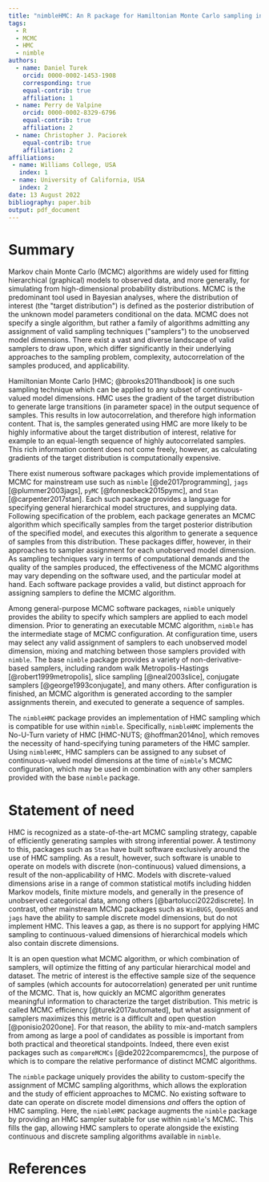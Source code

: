 ```yaml
---
title: "nimbleHMC: An R package for Hamiltonian Monte Carlo sampling in nimble"
tags:
  - R
  - MCMC
  - HMC
  - nimble
authors:
  - name: Daniel Turek
    orcid: 0000-0002-1453-1908
    corresponding: true
    equal-contrib: true
    affiliation: 1
  - name: Perry de Valpine
    orcid: 0000-0002-8329-6796
    equal-contrib: true 
    affiliation: 2 
  - name: Christopher J. Paciorek
    equal-contrib: true 
    affiliation: 2 
affiliations:
 - name: Williams College, USA
   index: 1
 - name: University of California, USA
   index: 2
date: 13 August 2022
bibliography: paper.bib
output: pdf_document
---
```



<!--
setwd('~/github/nimble/nimbleHMC/joss/paper')
f <- 'paper.md'
library(rmarkdown)
rmarkdown::render(f, output_format = 'pdf_document')
system('open paper.pdf')
-->


# Summary

Markov chain Monte Carlo (MCMC) algorithms are widely used for
fitting hierarchical (graphical) models to observed data, and more
generally, for simulating from high-dimensional probability
distributions.  MCMC is the predominant tool used in Bayesian
analyses, where the distribution of interest (the "target
distribution") is defined as the posterior
distribution of the unknown model parameters conditional on the data.
MCMC does not specify a single algorithm, but rather
a family of algorithms admitting any assignment of valid sampling
techniques ("samplers") to the unobserved model dimensions.
There exist a vast and diverse landscape of valid samplers to draw upon,
which differ significantly in their underlying approaches
to the sampling problem, complexity, autocorrelation of the samples
produced, and applicability.

Hamiltonian Monte Carlo [HMC; @brooks2011handbook] is one such sampling technique which can be
applied to any subset of continuous-valued model dimensions.  HMC uses
the gradient of the target distribution to generate large transitions
(in parameter space) in the output sequence of samples.  This results in low
autocorrelation, and therefore
high information content.  That is, the samples generated using HMC
are more likely to be highly informative about the target
distribution of interest, relative for example to an equal-length sequence of highly
autocorrelated samples.   This rich information content does not come
freely, however, as calculating gradients of the target distribution
is computationally expensive.

There exist numerous software packages
which provide implementations of MCMC for mainstream use such as
`nimble` [@de2017programming], `jags` [@plummer2003jags], `pyMC`
[@fonnesbeck2015pymc], and `Stan` [@carpenter2017stan].  Each such package provides a
language for specifying general hierarchical model structures, and
supplying data.  Following specification of the problem, each package generates an
MCMC algorithm which specifically samples from the target posterior
distribution of the specified model, and executes this algorithm to
generate a sequence of samples from this distribution.
These packages differ, however, in their approaches to sampler assignment for each
unobserved model dimension.  As sampling techniques vary in terms of
computational demands and the quality of the samples produced, the
effectiveness of the MCMC algorithms may vary depending on the
software used, and the particular model at hand.  Each software
package provides a valid, but distinct approach for assigning samplers
to define the MCMC algorithm.

Among general-purpose MCMC software packages, `nimble`
uniquely provides the ability to specify which samplers
are applied to each model dimension.  Prior to generating an
executable MCMC algorithm, `nimble` has the intermediate stage of MCMC
configuration.  At configuration time, users may select any
valid assignment of samplers to each unobserved model
dimension, mixing and matching between those samplers provided with
`nimble`. The base `nimble` package provides a variety of non-derivative-based samplers, including random walk Metropolis-Hastings [@robert1999metropolis],
slice sampling [@neal2003slice], conjugate samplers
[@george1993conjugate], and many others.  After configuration is finished, an MCMC
algorithm is generated according to the sampler assignments therein,
and executed to generate a sequence of samples.

The `nimbleHMC` package provides an implementation of HMC sampling which
is compatible for use within `nimble`.  Specifically, `nimbleHMC`
implements the No-U-Turn variety of HMC [HMC-NUTS; @hoffman2014no],
which removes the necessity of hand-specifying tuning parameters of
the HMC sampler.  Using
`nimbleHMC`, HMC samplers can be assigned to any subset of
continuous-valued model dimensions at the time of `nimble`'s MCMC
configuration, which may be used in combination with any other
samplers provided with the base `nimble` package.




<!-- 
Markov chain Monte Carlo (MCMC) algorithms are used to simulate from  
complicated probability distributions. MCMC is very widely used to  
implement Bayesian statistical analysis, where the distribution of  
interest (the “target distribution”) is a posterior distribution of  
pa-rameters given data. In this context, the posterior is known only  
up to a constant, so only relative probabilities (or densities) can be  
easily calculated, which is sufficient for MCMC to work. In Bayesian  
statistical analysis, MCMC algorithms for large or complex statistical  
models and data sets are sometimes run for minutes, hours or days,  
making them an analysis bottleneck, so there is a premium on  
efficiency. MCMC efficiency includes both computational speed and  
algorithmic mixing, which refers to how well the algorithm explores  
the posterior distribution from one iteration to the  
next. Computational speed may comprise one or more steps such as  
algorithm setup, MCMC “burn-in” or “warm-up” phases, and MCMC  
execution or “sampling.”
 
There are many MCMC algorithms (also called “samplers”) and software  
packages implement-ing them. Because MCMC samplers can be validly  
combined (e.g., iterated in sequence), for example with different  
samplers for different dimensions of a target distribution, there is  
an enormous space of MCMC methods. Invention of new methods,  
comparisons among methods, and theoretical study of MCMC mixing are  
all important areas of active research. Various soft-ware packages  
provide samplers such as Gibbs, adaptive random-walk  
Metropolis-Hastings, slice, Hamiltonian, multivariate (“block”) or  
other variants of these, and others. Different MCMC algorithms can  
yield efficiencies that differ by orders of magnitude for a particular  
problem, with these variations in efficiency being problem-dependent.  
 
The R package compareMCMCs provides a highly modular system for  
managing performance comparisons among MCMC software packages for  
purposes of research on MCMC methods. MCMC runs can take a long time,  
so the output (“samples”) and components of compu-tation time from a  
run are stored regardless of whether performance metrics are computed  
immediately. Arbitrary MCMC packages (“MCMC engines”) can be added to  
the system by writing a simple plug-in or wrapper to manage inputs and  
outputs in a unified way. Con-versions among model parameter names  
and/or different parameterizations can be provided to standardize  
across packages. Performance metrics are organized by model parameter  
(one result per parameter per MCMC engine), by MCMC (one result per  
MCMC engine), or arbi-trarily (a user-defined list of metric results  
per MCMC engine). Built-in metrics include two methods of estimating  
effective sample size (ESS), posterior summaries such as mean and  
common quantiles, efficiency defined as ESS per computation time, rate  
defined as compu-tation time per ESS, and minimum efficiency per  
MCMC. New metrics can be provided by a plug-in system and applied  
programmatically to a set of MCMC samples without re-running the MCMC  
engines. Finally, standardized graphical comparison pages can be  
generated in html. Built-in graphical outputs include figures  
comparing MCMC efficiency and/or rate on a per-parameter or per-MCMC  
basis as well as comparing posterior distributions. New graphical  
outputs can be provided by a plug-in system. In summary, compareMCMCs  
is modular and extensible for running new MCMC engines on comparable  
problems, for creating new metrics of interest (e.g., posterior  
summaries or effective sample size estimated in different ways), and  
for creating new graphical comparison outputs into a report.  
 
Use of compareMCMCs supports but does not require a primary role for  
MCMCs created with the nimble (de Valpine et al., 2017, 2021) package  
for hierarchical statistical models. That is because nimble provides  
greater flexibility than other packages to customize its MCMC system,  
configuring which samplers will operate on which parts of a model  
and/or writing new samplers. Thus, it is of interest to compare  
multiple MCMC methods all implemented within nimble. Furthermore,  
nimble uses a model language that is a dialect of that used by
WinBUGS, OpenBUGS, MultiBUGS, and JAGS (Goudie et al., 2020; D. Lunn
et al., 2009; D. J. Lunn et al., 2000; Plummer & others, 2003). These
packages are often called from R via packages such as R2WinBUGS
(Sturtz et al., 2005), rjags (Plummer, 2019), and jagsUI (Kellner,
2019). Therefore, for fully compatible models, comparisons between
nimble and JAGS can be run in compareMCMCs from the same model and
data specifications. A plug-in is also provided for Stan via rstan
(Stan Development Team, 2020), and the extension system to plug in new
MCMC engines is clearly documented.
-->




# Statement of need

HMC is recognized as a state-of-the-art MCMC sampling strategy,
capable of efficiently generating samples with strong inferential
power.  A testimony to this, packages such as
`Stan` have built software exclusively around the use of HMC sampling.
As a result, however, such software is unable to operate on models with discrete (non-continuous)
valued dimensions, a result of the non-applicability of HMC.  Models with
discrete-valued dimensions arise in a range of common statistical motifs
including hidden Markov models, finite mixture models, and generally in
the presence of unobserved categorical data, among others
[@bartolucci2022discrete].  In contrast, other mainstream MCMC packages such as
`WinBUGS`, `OpenBUGS` and `jags` have the ability to sample discrete model dimensions,
but do not implement HMC.  This leaves a gap, as there is no support
for applying HMC sampling to continuous-valued dimensions of
hierarchical models which also contain discrete dimensions.

It is an open question what MCMC algorithm, or which combination of
samplers, will optimize the fitting of any particular hierarchical model and dataset.
The metric of interest is the effective sample size of the sequence of
samples (which accounts for autocorrelation) generated per unit
runtime of the MCMC.  That is, how quickly an MCMC algorithm generates
meaningful information to characterize the target distribution.  This
metric is called MCMC efficiency [@turek2017automated], but what assignment of samplers
maximizes this metric is a difficult and open question
[@ponisio2020one].  For that reason, the ability to mix-and-match
samplers from among as large a pool of candidates as possible is
important from both practical and theoretical standpoints.
Indeed, there even exist packages such as `compareMCMCs`
[@de2022comparemcmcs], the purpose of which is to compare the relative
performance of distinct MCMC algorithms.

The `nimble` package uniquely provides the ability to custom-specify the
assignment of MCMC sampling algorithms, which allows the exploration and the
study of efficient approaches to MCMC.  No existing software to date
can operate on discrete model dimensions *and* offers the option of
HMC sampling.  Here, the `nimbleHMC` package augments the `nimble`
package by providing an HMC sampler suitable for use within `nimble`'s
MCMC.  This fills the gap, allowing HMC samplers to operate alongside the
existing continuous and discrete sampling algorithms available in `nimble`.







<!--
Many other packages run MCMC algorithms and/or post-process MCMC
results, but compa reMCMCs is distinct in its goal of supporting MCMC
research by comparing MCMC methods. Packages that run MCMC from R are
documented on the “Cran Task View” page for “Bayesian Inference”
(Park, 2021) of the Comprehensive R Archive Network (CRAN). Some
popular general packages include those listed above as well as others
such as MCMCpack (Martin et al., 2011) and LaplacesDemon (Statisticat
& LLC., 2021). Furthermore, there are MCMC engines based in Python,
such as PyMC (Salvatier et al., 2016), and other languages. These may
be called via appropriate interfaces from R to other languages.

Of the packages listed on the “Bayesian Inference” Task View, only the
SamplerCompare (Thompson, 2011) package appears to specifically
support the goal of comparing MCMC performance. However, this package
can only compare MCMC samplers that have exactly one scalar tuning
parameter, target distributions that are continuous with constant
dimension, and are implemented within the package.

Packages for post-processing of MCMC samples (e.g., coda (Plummer et
al., 2006), BayesP ostEst (Scogin et al., 2019), and MCMCvis
(Youngflesh, 2018)) aim to provide features for scientific summary and
presentation of results, whereas compareMCMCs provides features for
comparisons of algorithm performance across packages. Assessing MCMC
performance is not simply a matter of computational benchmarking. For
example, effective sample size is itself a non-trivial property to
estimate by statistical methods, different metrics may be of interest
for different purposes, and consistency of algorithm results between
different MCMC engines can only be determined statistically,
i.e. within simulation error. Therefore, the features needed for
comparing MCMC performance are distinct from those needed for
presenting scientific results based on MCMC.
-->



<!--
# Mathematics

Single dollars ($) are required for inline mathematics e.g. $f(x) = e^{\pi/x}$

Double dollars make self-standing equations:

$$\Theta(x) = \left\{\begin{array}{l}
0\textrm{ if } x < 0\cr
1\textrm{ else}
\end{array}\right.$$

You can also use plain \LaTeX for equations
\begin{equation}\label{eq:fourier}
\hat f(\omega) = \int_{-\infty}^{\infty} f(x) e^{i\omega x} dx
\end{equation}
and refer to \autoref{eq:fourier} from text.

# Citations

Citations to entries in paper.bib should be in
[rMarkdown](http://rmarkdown.rstudio.com/authoring_bibliographies_and_citations.html)
format.

If you want to cite a software repository URL (e.g. something on GitHub without a preferred
citation) then you can do it with the example BibTeX entry below for @fidgit.
-->

<!--
For a quick reference, the following citation commands can be used: 
- `@author:2001`  ->  "Author et al. (2001)"
- `[@author:2001]` -> "(Author et al., 2001)"
- `[@author1:2001; @author2:2001]` -> "(Author1 et al., 2001; Author2
-et al., 2002)"
-->



<!--
# Figures

 Figures can be included like this: 
![Caption for example figure.\label{fig:example}](figure.png) 
and referenced from text using \autoref{fig:example}. 

Figure sizes can be customized by adding an optional second parameter: 
![Caption for example figure.](figure.png){ width=20% }
-->

<!--
# Acknowledgements
We acknowledge contributions from Brigitta Sipocz, Syrtis Major, and Semyeong
Oh, and support from Kathryn Johnston during the genesis of this project.
-->

# References

